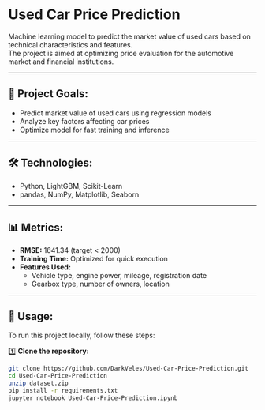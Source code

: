# Used Car Price Prediction  
Machine learning model to predict the market value of used cars based on technical characteristics and features.  
The project is aimed at optimizing price evaluation for the automotive market and financial institutions.  

---

## 📌 **Project Goals:**  
- Predict market value of used cars using regression models  
- Analyze key factors affecting car prices  
- Optimize model for fast training and inference  

---

## 🛠 **Technologies:**  
- Python, LightGBM, Scikit-Learn  
- pandas, NumPy, Matplotlib, Seaborn  

---

## 📊 **Metrics:**  
- **RMSE:** 1641.34 (target < 2000)  
- **Training Time:** Optimized for quick execution  
- **Features Used:**  
  - Vehicle type, engine power, mileage, registration date  
  - Gearbox type, number of owners, location  

---

## 🚀 **Usage:**  
To run this project locally, follow these steps:  

1️⃣ **Clone the repository:**  
```bash
git clone https://github.com/DarkVeles/Used-Car-Price-Prediction.git
cd Used-Car-Price-Prediction
unzip dataset.zip
pip install -r requirements.txt
jupyter notebook Used-Car-Price-Prediction.ipynb
